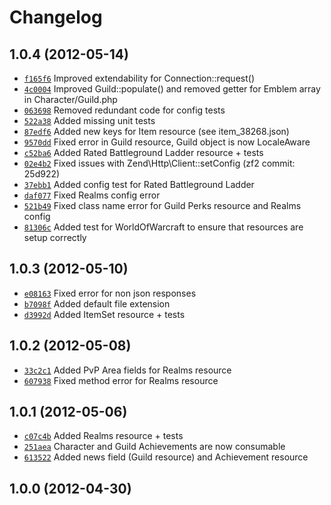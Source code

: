 Changelog
=========


1.0.4 (2012-05-14)
------------------

* [`f165f6`](https://github.com/coss/bnetlib/commit/f165f6) Improved extendability for Connection::request()
* [`4c0004`](https://github.com/coss/bnetlib/commit/4c0004) Improved Guild::populate() and removed getter for Emblem array in Character/Guild.php
* [`063698`](https://github.com/coss/bnetlib/commit/063698) Removed redundant code for config tests
* [`522a38`](https://github.com/coss/bnetlib/commit/522a38) Added missing unit tests
* [`87edf6`](https://github.com/coss/bnetlib/commit/87edf6) Added new keys for Item resource (see item_38268.json)
* [`9570dd`](https://github.com/coss/bnetlib/commit/9570dd) Fixed error in Guild resource, Guild object is now LocaleAware
* [`c52ba6`](https://github.com/coss/bnetlib/commit/c52ba6) Added Rated Battleground Ladder resource + tests
* [`02e4b2`](https://github.com/coss/bnetlib/commit/02e4b2) Fixed issues with Zend\Http\Client::setConfig (zf2 commit: 25d922)
* [`37ebb1`](https://github.com/coss/bnetlib/commit/37ebb1) Added config test for Rated Battleground Ladder
* [`daf077`](https://github.com/coss/bnetlib/commit/daf077) Fixed Realms config error
* [`521b49`](https://github.com/coss/bnetlib/commit/521b49) Fixed class name error for Guild Perks resource and Realms config
* [`81306c`](https://github.com/coss/bnetlib/commit/81306c) Added test for WorldOfWarcraft to ensure that resources are setup correctly


1.0.3 (2012-05-10)
------------------

* [`e08163`](https://github.com/coss/bnetlib/commit/e08163) Fixed error for non json responses
* [`b7098f`](https://github.com/coss/bnetlib/commit/b7098f) Added default file extension
* [`d3992d`](https://github.com/coss/bnetlib/commit/d3992d) Added ItemSet resource + tests


1.0.2 (2012-05-08)
------------------

* [`33c2c1`](https://github.com/coss/bnetlib/commit/33c2c1) Added PvP Area fields for Realms resource
* [`607938`](https://github.com/coss/bnetlib/commit/607938) Fixed method error for Realms resource


1.0.1 (2012-05-06)
------------------

* [`c07c4b`](https://github.com/coss/bnetlib/commit/c07c4b) Added Realms resource + tests
* [`251aea`](https://github.com/coss/bnetlib/commit/251aea) Character and Guild Achievements are now consumable
* [`613522`](https://github.com/coss/bnetlib/commit/613522) Added news field (Guild resource) and Achievement resource


1.0.0 (2012-04-30)
------------------